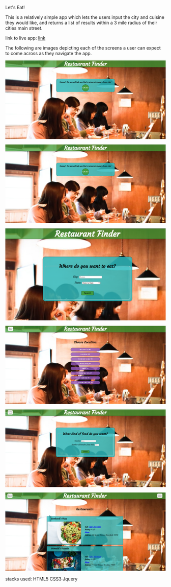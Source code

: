 Let's Eat!

This is a relatively simple app which lets the users input the city and cuisine they
would like, and returns a list of results within a 3 mile radius of their cities main street.

link to live app: <a href="https://thinkfulgrandon.github.io/restaurant-finder/">link</a>

The following are images depicting each of the screens a user can expect to come across
as they navigate the app.

![Homepage](photos/homepage-screenshot.PNG)

![Homepage](photos/homepage-screenshot.PNG)

![City Input](photos/city-state-screenshot.PNG)

![Rendered Cities](photos/city-render-screenshot.PNG)

![Cuisine Choice Input](photos/cuisine-choice-screenshot.PNG)

![Rendered Restaurants](photos/rendered-choices-screenshot.PNG)


stacks used:
    HTML5
    CSS3
    Jquery
